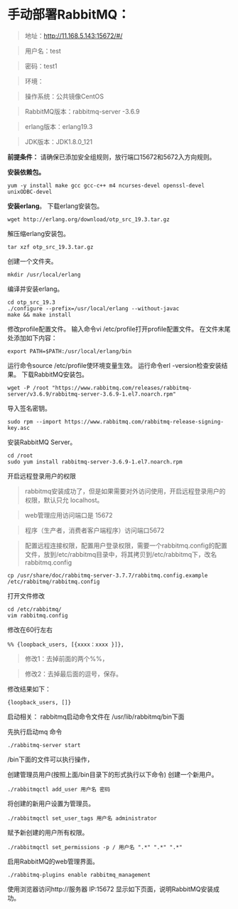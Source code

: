 # 手动部署RabbitMQ：

> 地址：http://11.168.5.143:15672/#/

> 用户名：test

> 密码：test1

> 环境：

> 操作系统：公共镜像CentOS

> RabbitMQ版本：rabbitmq-server -3.6.9

> erlang版本：erlang19.3

> JDK版本：JDK1.8.0_121

**前提条件：**  请确保已添加安全组规则，放行端口15672和5672入方向规则。

**安装依赖包。**
```
yum -y install make gcc gcc-c++ m4 ncurses-devel openssl-devel unixODBC-devel
```

**安装erlang**。
下载erlang安装包。
```
wget http://erlang.org/download/otp_src_19.3.tar.gz
```

解压缩erlang安装包。
```
tar xzf otp_src_19.3.tar.gz
```

创建一个文件夹。

```
mkdir /usr/local/erlang
```

编译并安装erlang。

```
cd otp_src_19.3
./configure --prefix=/usr/local/erlang --without-javac
make && make install
```

修改profile配置文件。
输入命令vi /etc/profile打开profile配置文件。
在文件末尾处添加如下内容：

```
export PATH=$PATH:/usr/local/erlang/bin
```

运行命令source /etc/profile使环境变量生效。
运行命令erl -version检查安装结果。
下载RabbitMQ安装包。

```
wget -P /root "https://www.rabbitmq.com/releases/rabbitmq-server/v3.6.9/rabbitmq-server-3.6.9-1.el7.noarch.rpm"
```

导入签名密钥。

```
sudo rpm --import https://www.rabbitmq.com/rabbitmq-release-signing-key.asc
```

安装RabbitMQ Server。

```
cd /root
sudo yum install rabbitmq-server-3.6.9-1.el7.noarch.rpm
```


  开启远程登录用户的权限
> rabbitmq安装成功了，但是如果需要对外访问使用，开启远程登录用户的权限，默认只允 localhost。

> web管理应用访问端口是 15672

> 程序（生产者，消费者客户端程序）访问端口5672

> 配置远程连接权限，配置用户登录权限，需要一个rabbitmq.config的配置文件，放到/etc/rabbitmq目录中，将其拷贝到/etc/rabbitmq下，改名rabbitmq.config


```
cp /usr/share/doc/rabbitmq-server-3.7.7/rabbitmq.config.example /etc/rabbitmq/rabbitmq.config
```


打开文件修改

```
cd /etc/rabbitmq/
vim rabbitmq.config
```


修改在60行左右

```
%% {loopback_users, [{xxxx：xxxx }]},
```
> 修改1：去掉前面的两个%%，

> 修改2：去掉最后面的逗号，保存。

修改结果如下：

```
{loopback_users, []}
```


启动相关：
	rabbitmq启动命令文件在 	/usr/lib/rabbitmq/bin下面
 
先执行启动mq 命令

```
./rabbitmq-server start
```

/bin下面的文件可以执行操作，
 

创建管理员用户(按照上面/bin目录下的形式执行以下命令)
创建一个新用户。

```
./rabbitmqctl add_user 用户名 密码
```

将创建的新用户设置为管理员。

```
./rabbitmqctl set_user_tags 用户名 administrator
```

赋予新创建的用户所有权限。

```
./rabbitmqctl set_permissions -p / 用户名 ".*" ".*" ".*"
```

启用RabbitMQ的web管理界面。

```
./rabbitmq-plugins enable rabbitmq_management
```

使用浏览器访问http://服务器 IP:15672
显示如下页面，说明RabbitMQ安装成功。
 


